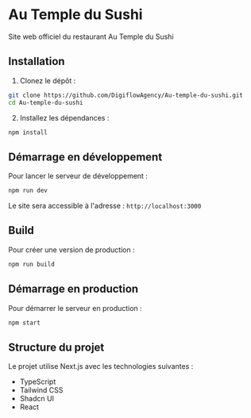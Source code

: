 # Au Temple du Sushi

Site web officiel du restaurant Au Temple du Sushi

## Installation

1. Clonez le dépôt :
```bash
git clone https://github.com/DigiflowAgency/Au-temple-du-sushi.git
cd Au-temple-du-sushi
```

2. Installez les dépendances :
```bash
npm install
```

## Démarrage en développement

Pour lancer le serveur de développement :
```bash
npm run dev
```

Le site sera accessible à l'adresse : `http://localhost:3000`

## Build

Pour créer une version de production :
```bash
npm run build
```

## Démarrage en production

Pour démarrer le serveur en production :
```bash
npm start
```

## Structure du projet

Le projet utilise Next.js avec les technologies suivantes :
- TypeScript
- Tailwind CSS
- Shadcn UI
- React
